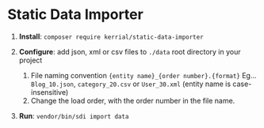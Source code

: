 # Static Data Importer 

1. **Install**: `composer require kerrial/static-data-importer`

2. **Configure**: add json, xml or csv files to `./data` root directory in your project
   1. File naming convention `{entity name}_{order number}.{format}` Eg... `Blog_10.json`, `category_20.csv` or `User_30.xml` (entity name is case-insensitive)
   2. Change the load order, with the order number in the file name. 
   
3. **Run**: `vendor/bin/sdi import data` 

